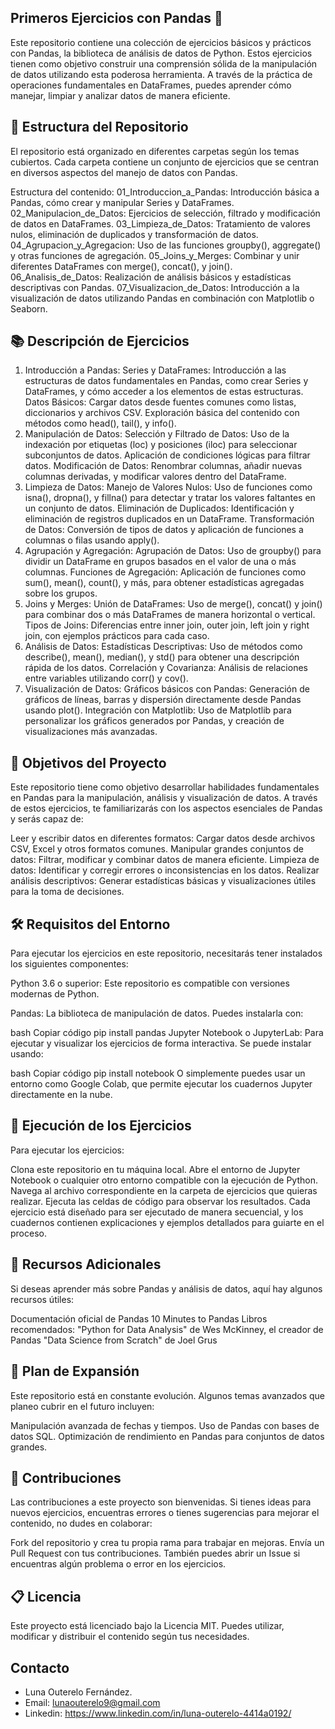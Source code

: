 ## Primeros Ejercicios con Pandas 🐼
Este repositorio contiene una colección de ejercicios básicos y prácticos con Pandas, la biblioteca de análisis de datos de Python. Estos ejercicios tienen como objetivo construir una comprensión sólida de la manipulación de datos utilizando esta poderosa herramienta. A través de la práctica de operaciones fundamentales en DataFrames, puedes aprender cómo manejar, limpiar y analizar datos de manera eficiente.

## 📂 Estructura del Repositorio
El repositorio está organizado en diferentes carpetas según los temas cubiertos. Cada carpeta contiene un conjunto de ejercicios que se centran en diversos aspectos del manejo de datos con Pandas.

Estructura del contenido:
01_Introduccion_a_Pandas: Introducción básica a Pandas, cómo crear y manipular Series y DataFrames.
02_Manipulacion_de_Datos: Ejercicios de selección, filtrado y modificación de datos en DataFrames.
03_Limpieza_de_Datos: Tratamiento de valores nulos, eliminación de duplicados y transformación de datos.
04_Agrupacion_y_Agregacion: Uso de las funciones groupby(), aggregate() y otras funciones de agregación.
05_Joins_y_Merges: Combinar y unir diferentes DataFrames con merge(), concat(), y join().
06_Analisis_de_Datos: Realización de análisis básicos y estadísticas descriptivas con Pandas.
07_Visualizacion_de_Datos: Introducción a la visualización de datos utilizando Pandas en combinación con Matplotlib o Seaborn.

## 📚 Descripción de Ejercicios
1. Introducción a Pandas:
Series y DataFrames: Introducción a las estructuras de datos fundamentales en Pandas, como crear Series y DataFrames, y cómo acceder a los elementos de estas estructuras.
Datos Básicos: Cargar datos desde fuentes comunes como listas, diccionarios y archivos CSV. Exploración básica del contenido con métodos como head(), tail(), y info().
2. Manipulación de Datos:
Selección y Filtrado de Datos: Uso de la indexación por etiquetas (loc) y posiciones (iloc) para seleccionar subconjuntos de datos. Aplicación de condiciones lógicas para filtrar datos.
Modificación de Datos: Renombrar columnas, añadir nuevas columnas derivadas, y modificar valores dentro del DataFrame.
3. Limpieza de Datos:
Manejo de Valores Nulos: Uso de funciones como isna(), dropna(), y fillna() para detectar y tratar los valores faltantes en un conjunto de datos.
Eliminación de Duplicados: Identificación y eliminación de registros duplicados en un DataFrame.
Transformación de Datos: Conversión de tipos de datos y aplicación de funciones a columnas o filas usando apply().
4. Agrupación y Agregación:
Agrupación de Datos: Uso de groupby() para dividir un DataFrame en grupos basados en el valor de una o más columnas.
Funciones de Agregación: Aplicación de funciones como sum(), mean(), count(), y más, para obtener estadísticas agregadas sobre los grupos.
5. Joins y Merges:
Unión de DataFrames: Uso de merge(), concat() y join() para combinar dos o más DataFrames de manera horizontal o vertical.
Tipos de Joins: Diferencias entre inner join, outer join, left join y right join, con ejemplos prácticos para cada caso.
6. Análisis de Datos:
Estadísticas Descriptivas: Uso de métodos como describe(), mean(), median(), y std() para obtener una descripción rápida de los datos.
Correlación y Covarianza: Análisis de relaciones entre variables utilizando corr() y cov().
7. Visualización de Datos:
Gráficos básicos con Pandas: Generación de gráficos de líneas, barras y dispersión directamente desde Pandas usando plot().
Integración con Matplotlib: Uso de Matplotlib para personalizar los gráficos generados por Pandas, y creación de visualizaciones más avanzadas.

## 🎯 Objetivos del Proyecto
Este repositorio tiene como objetivo desarrollar habilidades fundamentales en Pandas para la manipulación, análisis y visualización de datos. A través de estos ejercicios, te familiarizarás con los aspectos esenciales de Pandas y serás capaz de:

Leer y escribir datos en diferentes formatos: Cargar datos desde archivos CSV, Excel y otros formatos comunes.
Manipular grandes conjuntos de datos: Filtrar, modificar y combinar datos de manera eficiente.
Limpieza de datos: Identificar y corregir errores o inconsistencias en los datos.
Realizar análisis descriptivos: Generar estadísticas básicas y visualizaciones útiles para la toma de decisiones.

## 🛠 Requisitos del Entorno
Para ejecutar los ejercicios en este repositorio, necesitarás tener instalados los siguientes componentes:

Python 3.6 o superior: Este repositorio es compatible con versiones modernas de Python.

Pandas: La biblioteca de manipulación de datos. Puedes instalarla con:

bash
Copiar código
pip install pandas
Jupyter Notebook o JupyterLab: Para ejecutar y visualizar los ejercicios de forma interactiva. Se puede instalar usando:

bash
Copiar código
pip install notebook
O simplemente puedes usar un entorno como Google Colab, que permite ejecutar los cuadernos Jupyter directamente en la nube.

## 🌟 Ejecución de los Ejercicios
Para ejecutar los ejercicios:

Clona este repositorio en tu máquina local.
Abre el entorno de Jupyter Notebook o cualquier otro entorno compatible con la ejecución de Python.
Navega al archivo correspondiente en la carpeta de ejercicios que quieras realizar.
Ejecuta las celdas de código para observar los resultados.
Cada ejercicio está diseñado para ser ejecutado de manera secuencial, y los cuadernos contienen explicaciones y ejemplos detallados para guiarte en el proceso.

## 📖 Recursos Adicionales
Si deseas aprender más sobre Pandas y análisis de datos, aquí hay algunos recursos útiles:

Documentación oficial de Pandas
10 Minutes to Pandas
Libros recomendados:
"Python for Data Analysis" de Wes McKinney, el creador de Pandas
"Data Science from Scratch" de Joel Grus

## 🚀 Plan de Expansión
Este repositorio está en constante evolución. Algunos temas avanzados que planeo cubrir en el futuro incluyen:

Manipulación avanzada de fechas y tiempos.
Uso de Pandas con bases de datos SQL.
Optimización de rendimiento en Pandas para conjuntos de datos grandes.

## 🤝 Contribuciones
Las contribuciones a este proyecto son bienvenidas. Si tienes ideas para nuevos ejercicios, encuentras errores o tienes sugerencias para mejorar el contenido, no dudes en colaborar:

Fork del repositorio y crea tu propia rama para trabajar en mejoras.
Envía un Pull Request con tus contribuciones.
También puedes abrir un Issue si encuentras algún problema o error en los ejercicios.

## 📋 Licencia
Este proyecto está licenciado bajo la Licencia MIT. Puedes utilizar, modificar y distribuir el contenido según tus necesidades.

## Contacto
- Luna Outerelo Fernández.
- Email: lunaouterelo9@gmail.com
- Linkedin: https://www.linkedin.com/in/luna-outerelo-4414a0192/
